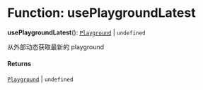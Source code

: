# Function: usePlaygroundLatest

**usePlaygroundLatest**(): [`Playground`](/auto-docs/free-layout-editor/classes/Playground.md) | `undefined`

从外部动态获取最新的 playground

#### Returns

[`Playground`](/auto-docs/free-layout-editor/classes/Playground.md) | `undefined`
